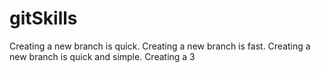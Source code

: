 # gitSkills
Creating a new branch is quick.
Creating a new branch is fast.
Creating a new branch is quick and simple.
Creating a 3
